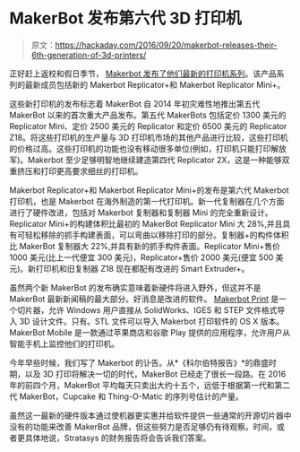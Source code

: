 # MakerBot 发布第六代 3D 打印机

> 原文：<https://hackaday.com/2016/09/20/makerbot-releases-their-6th-generation-of-3d-printers/>

正好赶上返校和假日季节， [Makerbot 发布了他们最新的打印机系列](https://www.makerbot.com/)。该产品系列的最新成员包括新的 Makerbot Replicator+和 Makerbot Replicator Mini+。

这些新打印机的发布标志着 MakerBot 自 2014 年初灾难性地推出第五代 MakerBot 以来的首次重大产品发布。第五代 MakerBots 包括定价 1300 美元的 Replicator Mini、定价 2500 美元的 Replicator 和定价 6500 美元的 Replicator Z18。将这些打印机的生产量与 3D 打印机市场的其他产品进行比较，这些打印机的价格过高。这些打印机的功能也没有移动很多单位(例如，打印机只能打印解放军)。Makerbot 至少足够明智地继续建造第四代 Replicator 2X，这是一种能够双重挤压和打印更高要求细丝的打印机。

Makerbot Replicator+和 Makerbot Replicator Mini+的发布是第六代 Makerbot 打印机，也是 Makerbot 在海外制造的第一代打印机。新一代复制器在几个方面进行了硬件改进，包括对 Makerbot 复制器和复制器 Mini 的完全重新设计。Replicator Mini+的构建体积比最初的 MakerBot Replicator Mini 大 28%,并且具有可轻松移除的抓手构建表面，可以弯曲以移除打印的部分。复制器+的构件体积比 MakerBot 复制器大 22%,并具有新的抓手构件表面。Replicator Mini+售价 1000 美元(比上一代便宜 300 美元)，Replicator+售价 2000 美元(便宜 500 美元)。新打印机和旧复制器 Z18 现在都配有改进的 Smart Extruder+。

虽然两个新 MakerBot 的发布确实意味着新硬件将进入野外，但这并不是 MakerBot 最新新闻稿的最大部分。好消息是改进的软件。 [Makerbot Print](https://www.makerbot.com/print/) 是一个切片器，允许 Windows 用户直接从 SolidWorks、IGES 和 STEP 文件格式导入 3D 设计文件。只有。STL 文件可以导入 Makerbot 打印软件的 OS X 版本。MakerBot Mobile 是一款通过苹果商店和谷歌 Play 提供的应用程序，允许用户从智能手机上监控他们的打印机。

今年早些时候，我们写了 Makerbot 的讣告。从*《科尔伯特报告》*的鼎盛时期，以及 3D 打印将解决一切的时代，MakerBot 已经走了很长一段路。在 2016 年的前四个月，MakerBot 平均每天只卖出大约十五个，远低于根据第一代和第二代 MakerBot，Cupcake 和 Thing-O-Matic 的序列号估计的产量。

虽然这一最新的硬件版本通过使机器更实惠并给软件提供一些通常的开源切片器中没有的功能来改善 MakerBot 品牌，但这些努力是否足够仍有待观察。时间，或者更具体地说，Stratasys 的财务报告将会告诉我们答案。